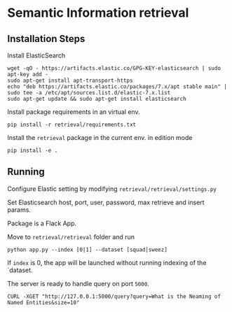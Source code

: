 # Semantic Information retrieval

## Installation Steps
Install ElasticSearch
```commandline
wget -qO - https://artifacts.elastic.co/GPG-KEY-elasticsearch | sudo apt-key add -
sudo apt-get install apt-transport-https
echo "deb https://artifacts.elastic.co/packages/7.x/apt stable main" | sudo tee -a /etc/apt/sources.list.d/elastic-7.x.list
sudo apt-get update && sudo apt-get install elasticsearch
```

Install package requirements in an virtual env.
```commandline
pip install -r retrieval/requirements.txt
```

Install the `retrieval` package in the current env. in edition mode
```commandline
pip install -e .
```

## Running
Configure Elastic setting by modifying `retrieval/retrieval/settings.py`

Set Elasticsearch host, port, user, password, max retrieve and insert params.

Package is a Flack App.

Move to `retrieval/retrieval` folder and run
```commandline
python app.py --index [0|1] --dataset [squad|sweez]
```

If `index` is 0, the app will be launched without running indexing of the `dataset.

The server is ready to handle query on port `5000`.

```commandline
CURL -XGET "http://127.0.0.1:5000/query?query=What is the Neaming of Named Entities&size=10"
```
